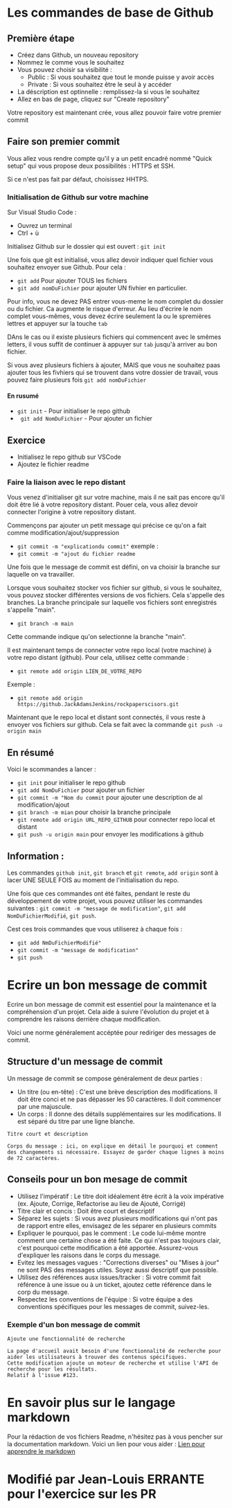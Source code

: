 # Les commandes de base de Github

## Première étape

* Créez dans Github, un nouveau repository
* Nommez le comme vous le souhaitez
* Vous pouvez choisir sa visibilité :
    * Public : Si vous souhaitez que tout le monde puisse y avoir accès
    * Private : Si vous souhaitez être le seul à y accéder
* La déscription est optinnelle : remplissez-la si vous le souhaitez
* Allez en bas de page, cliquez sur "Create repository"

Votre repository est maintenant crée, vous allez pouvoir faire votre premier commit

## Faire son premier commit

Vous allez vous rendre compte qu'il y a un petit encadré nommé "Quick setup" qui vous propose deux possibilités : HTTPS et SSH.

Si ce n'est pas fait par défaut, choisissez HHTPS.

### Initialisation de Github sur votre machine

Sur Visual Studio Code : 
* Ouvrez un terminal
 * Ctrl + ù

Initialisez Github sur le dossier qui est ouvert : ``git init``
 
Une fois que git est initialisé, vous allez devoir indiquer quel fichier vous souhaitez envoyer sue Github. Pour cela : 
* ``git add`` Pour ajouter TOUS les fichiers
* ``git add nomDuFichier`` pour ajouter UN fivhier en particulier.

Pour info, vous ne devez PAS entrer vous-meme le nom complet du dossier ou du fichier. Ca augmente le risque d'erreur. Au lieu d'écrire le nom complet vous-mêmes, vous devez écrire seulement la ou le spremières lettres et appuyer sur la touche ``tab``

DAns le cas ou il existe plusieurs fichiers qui commencent avec le smêmes letters, il vous suffit de continuer à appuyer sur ``tab`` jusqu'à arriver au bon fichier.

Si vous avez plusieurs fichiers à ajouter, MAIS que vous ne souhaitez paas ajouter tous les fivhiers qui se trouvent dans votre dossier de travail, vous pouvez faire plusieurs fois ``git add nomDuFichier``

#### En rusumé

* ``git init`` - Pour initialiser le repo github
* `` git add NomDuFichier`` - Pour ajouter un fichier

## Exercice
* Initialisez le repo github sur VSCode
* Ajoutez le fichier readme

### Faire la liaison avec le repo distant
Vous venez d'initialiser git sur votre machine, mais il ne sait pas encore qu'il doit être lié à votre repository distant.
Pouer cela, vous allez devoir connecter l'origine à votre repository distant.

Commençons par ajouter un petit message qui précise ce qu'on a fait comme modification/ajout/suppression

* ``git commit -m "explicationdu commit"``
exemple : 
* ``git commit -m "ajout du fichier readme``

Une fois que le message de commit est défini, on va choisir la branche sur laquelle on va travailler.

Lorsque vous souhaitez stocker vos fichier sur github, si vous le souhaitez, vous pouvez stocker différentes versions de vos fichiers. Cela s'appelle des branches.
La branche principale sur laquelle vos fichiers sont enregistrés s'appelle "main".

* ``git branch -m main``

Cette commande indique qu'on selectionne la branche "main".

Il est maintenant temps de connecter votre repo local (votre machine) à votre repo distant (github). Pour cela, utilisez cette commande : 
* ``git remote add origin LIEN_DE_VOTRE_REPO``

Exemple : 
* ``git remote add origin https://github.JackAdamsJenkins/rockpaperscisors.git``

Maintenant que le repo local et distant sont connectés, il vous reste à envoyer vos fichiers sur github. Cela se fait avec la commande ``git push -u origin main``

## En résumé
Voici le scommandes a lancer :
* ``git init`` pour initialiser le repo github
* ``git add NomDuFichier`` pour ajouter un fichier
* ``git commit -m "Nom du commit`` pour ajouter une description de al modification/ajout
* ``git branch -m mian`` pour choisir la branche principale
* ``git remote add origin URL_REPO_GITHUB`` pour connecter repo local et distant
* ``git push -u origin main`` pour envoyer les modifications à github

## Information :
Les commandes ``github init``, ``git branch`` et ``git remote``, ``add origin`` sont à lacer UNE SEULE FOIS au moment de l'initialisation du repo.

Une fois que ces commandes ont été faites, pendant  le reste du développement de votre projet, vous pouvez utiliser les commandes suivantes : ``git commit -m "message de modification"``, ``git add NomDuFichierModifié``, ``git push``.

Cest ces trois commandes que vous utiliserez à chaque fois :
* ``git add NmDuFichierModifié"``
* ``git commit -m "message de modification"``
* ``git push``

# Ecrire un bon message de commit
Ecrire un bon message de commit est essentiel pour la maintenance et la compréhension d'un projet. Cela aide à suivre l'évolution du projet et à comprendre les raisons derrière chaque modification.

Voici une norme généralement accéptée pour rediriger des messages de commit.

## Structure d'un message de commit
Un message de commit se compose généralement de deux parties :
* Un titre (ou en-tête) : C'est une brève description des modifications. Il doit être conci et ne pas dépasser les 50 caractères. Il doit commencer par une majuscule.
* Un corps : Il donne des détails supplémentaires sur les modifications. Il est séparé du titre par une ligne blanche.

```
Titre court et description

Corps du message : ici, on explique en détail le pourquoi et comment des changements si nécessaire. Essayez de garder chaque lignes à moins de 72 caractères.
```

## Conseils pour un bon mesage de commit
* Utilisez l'impératif : Le titre doit idéalement être écrit à la voix impérative (ex. Ajoute, Corrige, Refactorise au lieu de Ajouté, Corrigé)
* Titre clair et concis : Doit être  court et descriptif
* Séparez les sujets : Si vous avez plusieurs modifications qui n'ont pas de rapport entre elles, envisagez de les séparer en plusieurs commits
* Expliquer le pourquoi, pas le comment : Le code lui-même montre comment une certaine chose a été faite. Ce qui n'est pas toujours clair, c'est pourquoi cette modification a été apportée. Assurez-vous d'expliquer les raisons dans le corps du message.
* Evitez les messages vagues : "Corrections diverses" ou "Mises à jour" ne sont PAS des messages utiles. Soyez aussi descriptif que possible.
* Utilisez des références ausx issues/tracker : Si votre commit fait référence à une issue ou à un ticket, ajoutez cette référence dans le corp du message.
* Respectez les conventions de l'équipe : Si votre équipe a des conventions spécifiques pour les messages de commit, suivez-les.

### Exemple d'un bon message de commit
```
Ajoute une fonctionnalité de recherche

La page d'accueil avait besoin d'une fonctionnalité de recherche pour aider les utilisateurs à trouver des contenus spécifiques.
Cette modification ajoute un moteur de recherche et utilise l'API de recherche pour les résultats.
Relatif à l'issue #123.
```
# En savoir plus sur le langage markdown
Pour la rédaction de vos fichiers Readme, n'hésitez pas à vous pencher sur la documentation markdown. Voici un lien pour vous aider :
[Lien pour apprendre le markdown](https://programminghistorian.org/fr/lecons/debuter-avec-markdown)

# Modifié par Jean-Louis ERRANTE pour l'exercice sur les PR